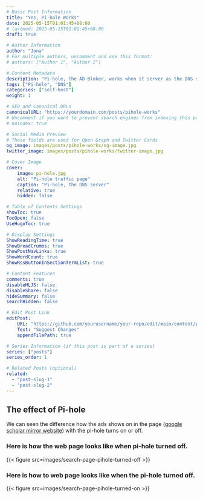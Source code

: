 ```yaml
---
# Basic Post Information
title: "Yes, Pi-hole Works"
date: 2025-05-15T01:01:45+08:00
# lastmod: 2025-05-15T01:01:45+08:00
draft: true 

# Author Information
author: "Jona"
# For multiple authors, uncomment and use this format:
# authors: ["Author 1", "Author 2"]

# Content Metadata
description: "Pi-hole, the AD-Bloker, works when it server as the DNS server."
tags: ["Pi-hole", "DNS"]
categories: ["self-host"]
weight: 1

# SEO and Canonical URLs
canonicalURL: "https://yourdomain.com/posts/pihole-works"
# Uncomment if you want to prevent search engines from indexing this post
# noindex: true

# Social Media Preview
# These fields are used for Open Graph and Twitter Cards
og_image: images/posts/pihole-works/og-image.jpg
twitter_image: images/posts/pihole-works/twitter-image.jpg

# Cover Image
cover:
    image: pi-hole.jpg
    alt: "Pi-hole traffic page"
    caption: "Pi-hole, the DNS server"
    relative: true 
    hidden: false

# Table of Contents Settings
showToc: true
TocOpen: false
UseHugoToc: true

# Display Settings
ShowReadingTime: true
ShowBreadCrumbs: true
ShowPostNavLinks: true
ShowWordCount: true
ShowRssButtonInSectionTermList: true

# Content Features
comments: true
disableHLJS: false
disableShare: false
hideSummary: false
searchHidden: false

# Edit Post Link
editPost:
    URL: "https://github.com/yourusername/your-repo/edit/main/content/posts/pihole-works.md"
    Text: "Suggest Changes"
    appendFilePath: true

# Series Information (if this post is part of a series)
series: ["posts"]
series_order: 1

# Related Posts (optional)
related:
  - "post-slug-1"
  - "post-slug-2"
---
```


## The effect of Pi-hole
We can seen the difference how the ads shows on in the page ([google scholar mirror website](https://sc.panda985.com/scholar?hl=zh-cn&q=Diease&btwaf=20577410)) with the pi-hole turns on or off.
### Here is how the web page looks like when pi-hole turned off.
{{< figure src=images/search-page-pihole-turned-off >}} 

### Here is how to web page looks like when the pi-hole turned off.
{{< figure src=images/search-page-pihole-turned-on >}} 